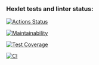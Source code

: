 ### Hexlet tests and linter status:
[![Actions Status](https://github.com/sergmsk/frontend-project-lvl1/workflows/hexlet-check/badge.svg)](https://github.com/sergmsk/frontend-project-lvl1/actions)

[![Maintainability](https://api.codeclimate.com/v1/badges/a99a88d28ad37a79dbf6/maintainability)](https://codeclimate.com/github/codeclimate/codeclimate/maintainability)

[![Test Coverage](https://api.codeclimate.com/v1/badges/a99a88d28ad37a79dbf6/test_coverage)](https://codeclimate.com/github/codeclimate/codeclimate/test_coverage)

[![CI](https://github.com/sergmsk/frontend-project-lvl1/actions/workflows/main_1.yml/badge.svg?branch=master)](https://github.com/sergmsk/frontend-project-lvl1/actions/workflows/main_1.yml)
